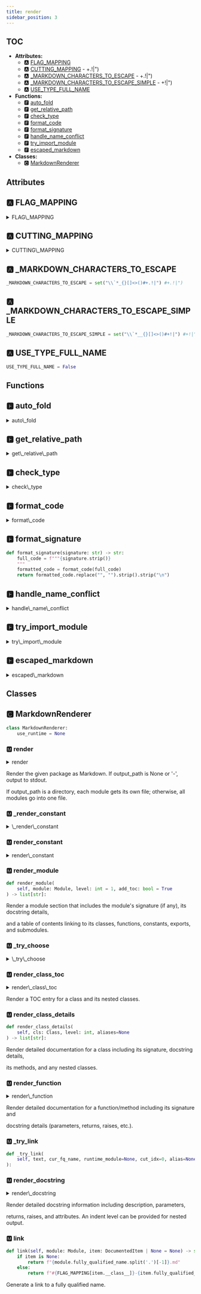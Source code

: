 ```yaml
---
title: render
sidebar_position: 3
---
```


## TOC

- **Attributes:**
  - 🅰 [FLAG\_MAPPING](#🅰-flag_mapping)
  - 🅰 [CUTTING\_MAPPING](#🅰-cutting_mapping) - \+.\!\|"\)
  - 🅰 [\_MARKDOWN\_CHARACTERS\_TO\_ESCAPE](#🅰-_markdown_characters_to_escape) - \+.\!\|"\)
  - 🅰 [\_MARKDOWN\_CHARACTERS\_TO\_ESCAPE\_SIMPLE](#🅰-_markdown_characters_to_escape_simple) - \+\!\|"\)
  - 🅰 [USE\_TYPE\_FULL\_NAME](#🅰-use_type_full_name)
- **Functions:**
  - 🅵 [auto\_fold](#🅵-auto_fold)
  - 🅵 [get\_relative\_path](#🅵-get_relative_path)
  - 🅵 [check\_type](#🅵-check_type)
  - 🅵 [format\_code](#🅵-format_code)
  - 🅵 [format\_signature](#🅵-format_signature)
  - 🅵 [handle\_name\_conflict](#🅵-handle_name_conflict)
  - 🅵 [try\_import\_module](#🅵-try_import_module)
  - 🅵 [escaped\_markdown](#🅵-escaped_markdown)
- **Classes:**
  - 🅲 [MarkdownRenderer](#🅲-markdownrenderer)

## Attributes

## 🅰 FLAG\_MAPPING

<details>

<summary>FLAG\_MAPPING</summary>
```python
FLAG_MAPPING = {
    Constant: ATTR_FLAG,
    Function: FUNC_FLAG,
    Class: CLASS_FLAG,
    Module: MODULE_FLAG,
}
```

</details>


## 🅰 CUTTING\_MAPPING

<details>

<summary>CUTTING\_MAPPING</summary>
```python
CUTTING_MAPPING = {
    "constant": -2,
    "function": -2,
    "class": -2,
    "method": -3,
    "module": -1,
} #+.!|")
```

</details>


## 🅰 \_MARKDOWN\_CHARACTERS\_TO\_ESCAPE

```python
_MARKDOWN_CHARACTERS_TO_ESCAPE = set("\\`*_{}[]<>()#+.!|") #+.!|")
```

## 🅰 \_MARKDOWN\_CHARACTERS\_TO\_ESCAPE\_SIMPLE

```python
_MARKDOWN_CHARACTERS_TO_ESCAPE_SIMPLE = set("\\`*__{}[]<>()#+!|") #+!|")
```

## 🅰 USE\_TYPE\_FULL\_NAME

```python
USE_TYPE_FULL_NAME = False
```


## Functions

## 🅵 auto\_fold

<details>

<summary>auto\_fold</summary>
```python
@contextmanager
def auto_fold(name: str, lines: list[str]):
    idx = len(lines)
    yield
    count = 0
    for line in lines[idx:]:
        count += line.count("\n") or 0
        if count >= constants.MAX_LINES:
            lines.insert(idx, DETAIL_TEMPLATE_BEGINE.format(name))
            lines.append(DETAIL_TEMPLATE_END)
            break
```

</details>

## 🅵 get\_relative\_path

<details>

<summary>get\_relative\_path</summary>
```python
def get_relative_path(dir_a, dir_b):
    dir_a = dir_a.rstrip(os.sep) + os.sep
    dir_b = dir_b.rstrip(os.sep) + os.sep
    parts_a = [p for p in dir_a.split(os.sep) if p]
    parts_b = [p for p in dir_b.split(os.sep) if p]
    common_length = 0
    for a, b in zip(parts_a, parts_b):
        if a == b:
            common_length += 1
        else:
            break
    up_levels = len(parts_a) - common_length
    relative_path = "../" * up_levels + "/".join(parts_b[common_length:])
    return relative_path
```

</details>

## 🅵 check\_type

<details>

<summary>check\_type</summary>
```python
def check_type(obj):
    if inspect.ismodule(obj):
        return "module"
    elif inspect.isclass(obj):
        return "class"
    elif inspect.ismethod(obj):
        return "method"
    elif inspect.isfunction(obj):
        return "function"
    else:
        return "constant"
```

</details>

## 🅵 format\_code

<details>

<summary>format\_code</summary>
```python
def format_code(code: str, line_length: int = 80) -> str:
    mode = Mode(line_length=line_length)
    try:
        return format_str(code, mode=mode)
    except:
        print(f"Error while formatting code: {code}")
        return code
```

</details>

## 🅵 format\_signature

```python
def format_signature(signature: str) -> str:
    full_code = f"""{signature.strip()}
    """
    formatted_code = format_code(full_code)
    return formatted_code.replace("", "").strip().strip("\n")
```
## 🅵 handle\_name\_conflict

<details>

<summary>handle\_name\_conflict</summary>
```python
def handle_name_conflict(fq_name: str, with_ext: bool = False) -> str:
    split_names = fq_name.split(".")
    file_name = os.sep.join(fq_name.split(".")[1:])
    if len(split_names) > 2 and split_names[-1] == split_names[-2]:
        file_name = file_name + "_"
    if with_ext:
        file_name += ".md"
    file_name = file_name.replace("_", "-")
    return file_name.lower()
```

</details>

## 🅵 try\_import\_module

<details>

<summary>try\_import\_module</summary>
```python
def try_import_module(module_name: str):
    try:
        return importlib.import_module(module_name)
    except ImportError as e:
        print("import error", e)
        return None
```

</details>

## 🅵 escaped\_markdown

<details>

<summary>escaped\_markdown</summary>
```python
def escaped_markdown(text: str, simple=True) -> str:
    if simple:
        return "".join(
            (
                f"\\{character}"
                if character in _MARKDOWN_CHARACTERS_TO_ESCAPE_SIMPLE
                else character
            )
            for character in text.strip()
        )
    return "".join(
        (
            f"\\{character}"
            if character in _MARKDOWN_CHARACTERS_TO_ESCAPE
            else character
        )
        for character in text.strip()
    )
```

</details>


## Classes

## 🅲 MarkdownRenderer

```python
class MarkdownRenderer:
    use_runtime = None
```


### 🅼 render

<details>

<summary>render</summary>
```python
def render(
    self,
    package: Package,
    output_path: Path | None = None,
    use_runtime: bool = True,
) -> None:
```

</details>


Render the given package as Markdown. If output\_path is None or '-', output to stdout.

If output\_path is a directory, each module gets its own file; otherwise, all modules go into one file.
### 🅼 \_render\_constant

<details>

<summary>\_render\_constant</summary>
```python
def _render_constant(self, const: Constant, indent=0) -> str:
    value = const.value.strip("\n")
    type_str = f": {const.type}" if const.type else ""
    return "    " * indent + format_code(
        f"{const.name}{type_str} = {value}"
    ).strip("\n")
```

</details>

### 🅼 render\_constant

<details>

<summary>render\_constant</summary>
```python
def render_constant(self, const: Constant, level: int = 2) -> list[str]:
    lines: list[str] = []
    header_prefix = "#" * level
    lines.append(f"{header_prefix} {ATTR_FLAG} {escaped_markdown(const.name)}")
    lines.append("")
    with auto_fold(escaped_markdown(const.name), lines):
        lines.append("```python")
        lines.append(self._render_constant(const))
        if const.comment:
            lines[-1] += " #" + const.comment
        lines.append("```")
    return lines
```

</details>

### 🅼 render\_module

```python
def render_module(
    self, module: Module, level: int = 1, add_toc: bool = True
) -> list[str]:
```

Render a module section that includes the module's signature \(if any\), its docstring details,

and a table of contents linking to its classes, functions, constants, exports, and submodules.
### 🅼 \_try\_choose

<details>

<summary>\_try\_choose</summary>
```python
def _try_choose(self, value, alias, cur_level):

    def _get_info(v):
        info = OBJECT_CACHE.get(v, None)
        if info is None or len(info) == 1:
            return info
        target_key = cur_level + "." + value
        if target_key in info:
            return {target_key: info[target_key]}

    return _get_info(alias) or _get_info(value)
```

</details>

### 🅼 \_cross\_file\_link

<details>

<summary>\_cross\_file\_link</summary>
```python
@lru_cache(32)
def _cross_file_link(
    self,
    runtime_module,
    cur_level,
    value,
    doc_base,
    cut_idx=0,
    need_type=False,
    alias=None,
):
```

</details>

### 🅼 render\_class\_toc

<details>

<summary>render\_class\_toc</summary>
```python
def render_class_toc(
    self, module: Module, cls: Class, indent: int
) -> list[str]:
    lines: list[str] = []
    indent_str = "  " * indent
    lines.append(
        f"{indent_str}- {CLASS_FLAG} [{escaped_markdown(cls.name, False)}]({self.link(module, cls)})"
        + ("" if not cls.docstring else f" - {cls.docstring.short_description}")
    )
    for nested in cls.classes:
        lines.extend(self.render_class_toc(module, nested, indent + 1))
    return lines
```

</details>


Render a TOC entry for a class and its nested classes.
### 🅼 render\_class\_details

```python
def render_class_details(
    self, cls: Class, level: int, aliases=None
) -> list[str]:
```

Render detailed documentation for a class including its signature, docstring details,

its methods, and any nested classes.
### 🅼 render\_function

<details>

<summary>render\_function</summary>
```python
def render_function(
    self, func: Function, level: int, flag=FUNC_FLAG, alias=None
) -> list[str]:
    lines: list[str] = []
    header_prefix = "#" * level
    lines.append(f"{header_prefix} {flag} {escaped_markdown(func.name, False)}")
    lines.append("")
    with auto_fold(escaped_markdown(func.name), lines):
        lines.append("```python")
        lines.append(
            format_signature(
                func.body or "".join([*func.decorator_list, func.signature])
            )
        )
        lines.append("```")
    lines.append("")
    if func.docstring:
        lines.extend(
            self.render_docstring(
                func.docstring,
                func.fully_qualified_name,
                "function" if flag == FUNC_FLAG else "method",
                alias=alias,
            )
        )
        lines.append("")
    lines.pop()
    return lines
```

</details>


Render detailed documentation for a function/method including its signature and

docstring details \(parameters, returns, raises, etc.\).
### 🅼 \_try\_link

```python
def _try_link(
    self, text, cur_fq_name, runtime_module=None, cut_idx=0, alias=None
):
```
### 🅼 render\_docstring

<details>

<summary>render\_docstring</summary>
```python
def render_docstring(
    self,
    doc: docstring_parser.Docstring,
    parent_fq_name: str,
    parent_type: int,
    indent: int = 0,
    simple=True,
    alias=None,
) -> list[str]:
```

</details>


Render detailed docstring information including description, parameters,

returns, raises, and attributes. An indent level can be provided for nested output.
### 🅼 link

```python
def link(self, module: Module, item: DocumentedItem | None = None) -> str:
    if item is None:
        return f"{module.fully_qualified_name.split('.')[-1]}.md"
    else:
        return f"#{FLAG_MAPPING[item.__class__]}-{item.fully_qualified_name.split('.')[-1].lower()}"
```

Generate a link to a fully qualified name.
